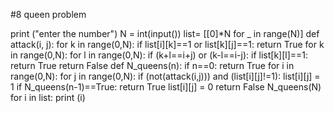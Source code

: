#8 queen problem

print ("enter the number")
N = int(input())
list= [[0]*N for _ in range(N)]
def attack(i, j):
    for k in range(0,N):
        if list[i][k]==1 or list[k][j]==1:
            return True
    for k in range(0,N):
        for l in range(0,N):
            if (k+l==i+j) or (k-l==i-j):
                if list[k][l]==1:
                    return True
    return False
def N_queens(n):
    if n==0:
        return True
    for i in range(0,N):
        for j in range(0,N):
            if (not(attack(i,j))) and (list[i][j]!=1):
                list[i][j] = 1
                if N_queens(n-1)==True:
                    return True
                list[i][j] = 0
    return False
N_queens(N)
for i in list:
    print (i)
